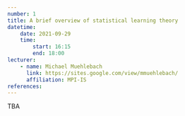 ```yaml
---
number: 1
title: A brief overview of statistical learning theory
datetime:
    date: 2021-09-29
    time: 
        start: 16:15
        end: 18:00
lecturer: 
    - name: Michael Muehlebach
      link: https://sites.google.com/view/mmuehlebach/
      affiliation: MPI-IS
references:
---
```


TBA